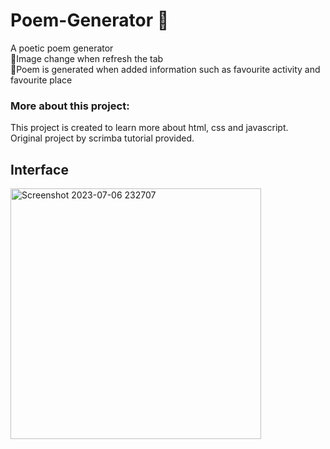 # Poem-Generator 📓
A poetic poem generator <br>
💮Image change when refresh the tab <br>
💮Poem is generated when added information such as favourite activity and favourite place

### More about this project:
This project is created to learn more about html, css and javascript. <br>
Original project by scrimba tutorial provided.

## Interface
<img width="401" alt="Screenshot 2023-07-06 232707" src="https://github.com/swara731/Poem-Generator/assets/131229582/3364f84c-3542-467c-9b66-0f143d84cc40">
